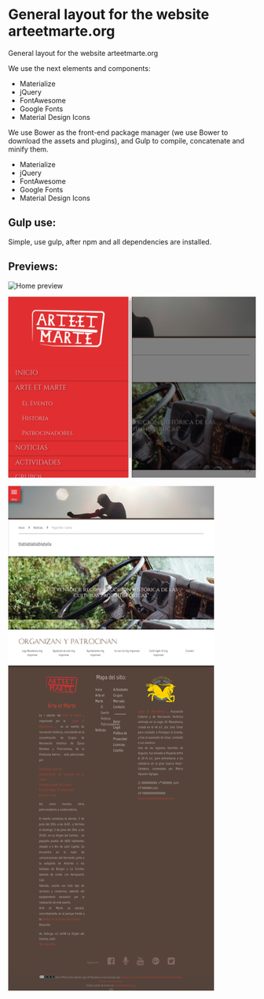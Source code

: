 General layout for the website arteetmarte.org
==============================================

General layout for the website arteetmarte.org

We use the next elements and components:

- Materialize
- jQuery
- FontAwesome
- Google Fonts
- Material Design Icons

We use Bower as the front-end package manager (we use Bower to download the assets and plugins), and Gulp to compile,
concatenate and minify them.


- Materialize
- jQuery
- FontAwesome
- Google Fonts
- Material Design Icons

## Gulp use:

Simple, use gulp, after npm and all dependencies are installed.

## Previews:

![Home preview](resources/doc/preview-home.png)

![Preview main menu](resources/doc/preview-main-menu.png)

![Preview standard page](resources/doc/preview-standard-page.png)
